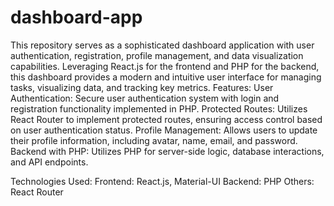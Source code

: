 # dashboard-app
This repository serves as a sophisticated dashboard application with user authentication, registration, profile management, and data visualization capabilities. Leveraging React.js for the frontend and PHP for the backend, this dashboard  provides a modern and intuitive user interface for managing tasks, visualizing data, and tracking key metrics.
Features:
User Authentication: Secure user authentication system with login and registration functionality implemented in PHP.
Protected Routes: Utilizes React Router to implement protected routes, ensuring access control based on user authentication status.
Profile Management: Allows users to update their profile information, including avatar, name, email, and password.
Backend with PHP: Utilizes PHP for server-side logic, database interactions, and API endpoints.

Technologies Used:
    Frontend: React.js, Material-UI
    Backend: PHP
    Others: React Router
